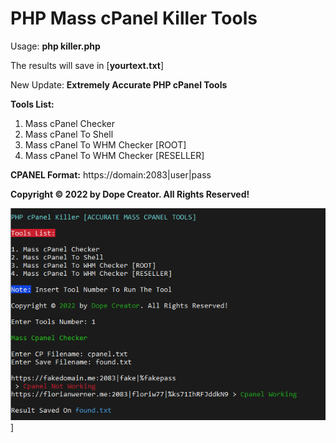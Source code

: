 # PHP Mass cPanel Killer Tools

Usage: **php killer.php**

The results will save in [**yourtext.txt**]

New Update: **Extremely Accurate PHP cPanel Tools**

**Tools List:**

1. Mass cPanel Checker
2. Mass cPanel To Shell
3. Mass cPanel To WHM Checker [ROOT]
4. Mass cPanel To WHM Checker [RESELLER]

**CPANEL Format:** https://domain:2083|user|pass


**Copyright © 2022 by Dope Creator. All Rights Reserved!**

![Image](https://raw.githubusercontent.com/orionhridoy/Mass-cPanel-Killer-Tools/main/img/Working.png)]
